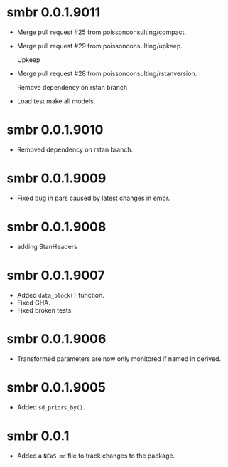 <!-- NEWS.md is maintained by https://fledge.cynkra.com, contributors should not edit this file -->

# smbr 0.0.1.9011

- Merge pull request #25 from poissonconsulting/compact.

- Merge pull request #29 from poissonconsulting/upkeep.

  Upkeep

- Merge pull request #28 from poissonconsulting/rstanversion.

  Remove dependency on rstan branch

- Load test make all models.


# smbr 0.0.1.9010

- Removed dependency on rstan branch.


# smbr 0.0.1.9009

- Fixed bug in pars caused by latest changes in embr.


# smbr 0.0.1.9008

- adding StanHeaders


# smbr 0.0.1.9007

- Added `data_block()` function.
- Fixed GHA.
- Fixed broken tests.

# smbr 0.0.1.9006

- Transformed parameters are now only monitored if named in derived.

# smbr 0.0.1.9005

- Added `sd_priors_by()`.

# smbr 0.0.1

- Added a `NEWS.md` file to track changes to the package.
